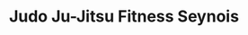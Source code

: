 ---
title: "Judo Ju-Jitsu Fitness Seynois"
url: /la-seyne-sur-mer/judo-ju-jitsu-fitness-seynois/
shop: vacant
---